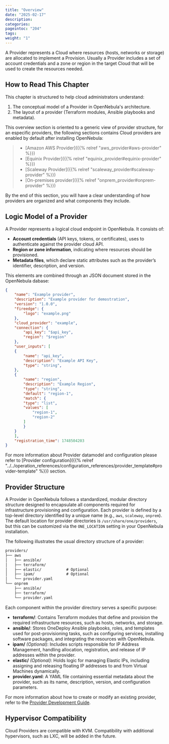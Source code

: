 ```yaml
---
title: "Overview"
date: "2025-02-17"
description:
categories:
pageintoc: "204"
tags:
weight: "1"
---
```


<!--# Overview -->

A Provider represents a Cloud where resources (hosts, networks or storage) are allocated to implement a Provision. Usually a Provider includes a set of account credentials and a zone or region in the target Cloud that will be used to create the resources needed.

## How to Read This Chapter

This chapter is structured to help cloud administrators understand:

1. The conceptual model of a Provider in OpenNebula's architecture.
2. The layout of a provider (Terraform modules, Ansible playbooks and metadata).

This overview section is oriented to a generic view of provider structure, for an especific providers, the following sections contains Cloud providers are enabled by default after installing OpenNebula:

> - [Amazon AWS Provider]({{% relref "aws_provider#aws-provider" %}})
> - [Equinix Provider]({{% relref "equinix_provider#equinix-provider" %}})
> - [Scaleway Provider]({{% relref "scaleway_provider#scaleway-provider" %}})
> - [On-premises provider]({{% relref "onprem_provider#onprem-provider" %}})

By the end of this section, you will have a clear understanding of how providers are organized and what components they include.

## Logic Model of a Provider

A Provider represents a logical cloud endpoint in OpenNebula. It consists of:

- **Account credentials** (API keys, tokens, or certificates), uses to authenticate against the provider cloud API.
- **Region or zone information**, indicating where resources should be provisioned.
- **Metadata files**, which declare static attributes such as the provider’s identifier, description, and version.

This elements are combined through an JSON document stored in the OpenNebula dabase:

```json
{
    "name": "Example provider",
    "description": "Example provider for demostration",
    "version": "1.0.0",
    "fireedge": {
        "logo": "example.png"
    },
    "cloud_provider": "example",
    "connection": {
        "api_key": "$api_key",
        "region": "$region"
    },
    "user_inputs": [
    {
        "name": "api_key",
        "description": "Example API Key",
        "type": "string",
    },
    {
        "name": "region",
        "description": "Example Region",
        "type": "string",
        "default": "region-1",
        "match": {
        "type": "list",
        "values": [
            "region-1",
            "region-2"
        ]
        }
    }
    ],
    "registration_time": 1748504203
}
```

For more information about Provider datamodel and configuration please refer to [Provider configuration]({{% relref "../../operation_references/configuration_references/provider_template#provider-template" %}}) section.

## Provider Structure

A Provider in OpenNebula follows a standardized, modular directory structure designed to encapsulate all components required for infrastructure provisioning and configuration. Each provider is defined by a top-level directory identified by a unique name (e.g., `aws`, `scaleway`, `onprem`). The default location for provider directories is `/usr/share/one/providers`, but this can be customized via the `ONE_LOCATION` setting in your OpenNebula installation.

The following illustrates the usual directory structure of a provider:

```default
providers/
├── aws
│   ├── ansible/
│   ├── terraform/
│   ├── elastic/           # Optional
│   ├── ipam/              # Optional
│   └── provider.yaml
└── onprem
    ├── ansible/
    ├── terraform/
    └── provider.yaml
```

Each component within the provider directory serves a specific purpose:

- **terraform/**: Contains Terraform modules that define and provision the required infrastructure resources, such as hosts, networks, and storage.
- **ansible/**: Stores OneDeploy Ansible playbooks, roles, and templates used for post-provisioning tasks, such as configuring services, installing software packages, and integrating the resources with OpenNebula.
- **ipam/** *(Optional)*: Includes scripts responsible for IP Address Management, handling allocation, registration, and release of IP addresses within the provider.
- **elastic/** *(Optional)*: Holds logic for managing Elastic IPs, including assigning and releasing floating IP addresses to and from Virtual Machines dynamically.
- **provider.yaml**: A YAML file containing essential metadata about the provider, such as its name, description, version, and configuration parameters.

For more information about how to create or modify an existing provider, refer to the [Provider Development Guide]().

## Hypervisor Compatibility

Cloud Providers are compatible with KVM. Compatibility with additional hypervisors, such as LXC, will be added in the future.
